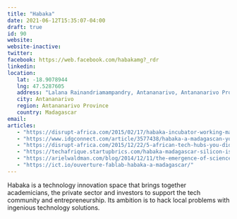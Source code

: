 ```yaml
---
title: "Habaka"
date: 2021-06-12T15:35:07-04:00
draft: true
id: 90
website: 
website-inactive: 
twitter: 
facebook: https://web.facebook.com/habakamg?_rdr
linkedin: 
location: 
   lat: -18.9078944
   lng: 47.5287605
   address: "Lalana Rainandriamampandry, Antananarivo, Antananarivo Province, Madagascar"
   city: Antananarivo
   region: Antananarivo Province
   country: Madagascar
email: 
articles:
   - "https://disrupt-africa.com/2015/02/17/habaka-incubator-working-madagascan-government-boost-tech/"
   - "https://www.idgconnect.com/article/3577438/habaka-a-madagascan-youth-coding-and-tech-hub.html"
   - "https://disrupt-africa.com/2015/12/22/5-african-tech-hubs-you-didnt-know-about/"
   - "https://techafrique.startupbrics.com/habaka-madagascar-silicon-island/"
   - "https://arielwaldman.com/blog/2014/12/11/the-emergence-of-science-hacking-in-madagascar"
   - "https://ict.io/ouverture-fablab-habaka-a-madagascar/"
---
```

Habaka is a technology innovation space that brings together academicians, the private sector and investors to support the tech community and entrepreneurship. Its ambition is to hack local problems with ingenious technology solutions. 
